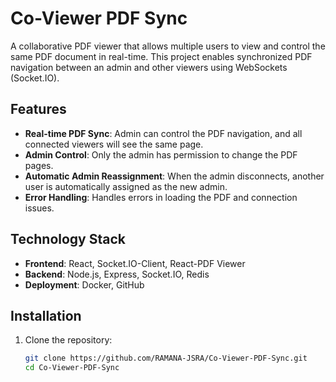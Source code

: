 # Co-Viewer PDF Sync

A collaborative PDF viewer that allows multiple users to view and control the same PDF document in real-time. This project enables synchronized PDF navigation between an admin and other viewers using WebSockets (Socket.IO).

## Features

- **Real-time PDF Sync**: Admin can control the PDF navigation, and all connected viewers will see the same page.
- **Admin Control**: Only the admin has permission to change the PDF pages.
- **Automatic Admin Reassignment**: When the admin disconnects, another user is automatically assigned as the new admin.
- **Error Handling**: Handles errors in loading the PDF and connection issues.

## Technology Stack

- **Frontend**: React, Socket.IO-Client, React-PDF Viewer
- **Backend**: Node.js, Express, Socket.IO, Redis
- **Deployment**: Docker, GitHub

## Installation

1. Clone the repository:
   ```bash
   git clone https://github.com/RAMANA-JSRA/Co-Viewer-PDF-Sync.git
   cd Co-Viewer-PDF-Sync
